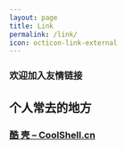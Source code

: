 ```yaml
---
layout: page
title: Link
permalink: /link/
icon: octicon-link-external
---
```


### 欢迎加入友情链接

## 个人常去的地方
### [酷 壳 – CoolShell.cn](http://coolshell.cn/)
